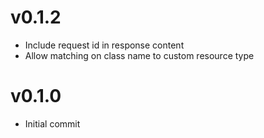 # v0.1.2
* Include request id in response content
* Allow matching on class name to custom resource type

# v0.1.0
* Initial commit
